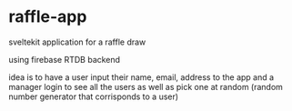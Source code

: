 # raffle-app
sveltekit application for a raffle draw

using firebase RTDB backend 

idea is to have a user input their name, email, address to the app and a manager login to see all the users as well as pick one at random (random number generator that corrisponds to a user)
